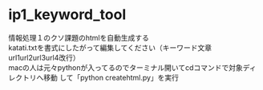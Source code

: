 # ip1_keyword_tool
情報処理１のクソ課題のhtmlを自動生成する  
katati.txtを書式にしたがって編集してください（キーワード文章url1url2url3url4改行）  
macの人は元々pythonが入ってるのでターミナル開いてcdコマンドで対象ディレクトリへ移動 して「python createhtml.py」を実行
